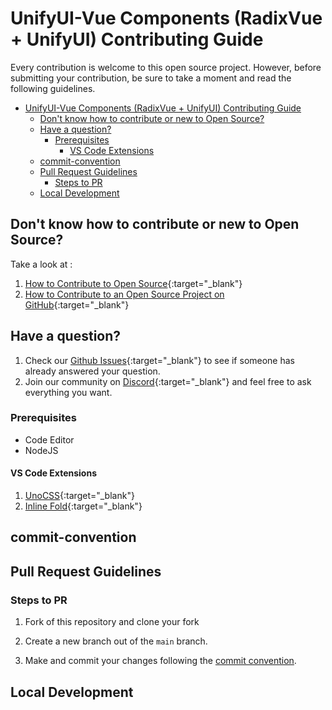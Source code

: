 # UnifyUI-Vue Components (RadixVue + UnifyUI) Contributing Guide
Every contribution is welcome to this open source project. However, before submitting your contribution, be sure to take a moment and read the following guidelines.

- [UnifyUI-Vue Components (RadixVue + UnifyUI) Contributing Guide](#unifyui-vue-components-radixvue--unifyui-contributing-guide)
  - [Don't know how to contribute or new to Open Source?](#dont-know-how-to-contribute-or-new-to-open-source)
  - [Have a question?](#have-a-question)
    - [Prerequisites](#prerequisites)
      - [VS Code Extensions](#vs-code-extensions)
  - [commit-convention](#commit-convention)
  - [Pull Request Guidelines](#pull-request-guidelines)
    - [Steps to PR](#steps-to-pr)
  - [Local Development](#local-development)


## Don't know how to contribute or new to Open Source?

Take a look at :
1. [How to Contribute to Open Source](https://opensource.guide/how-to-contribute/){:target="_blank"}
2. [How to Contribute to an Open Source Project on GitHub](https://egghead.io/courses/how-to-contribute-to-an-open-source-project-on-github){:target="_blank"}

## Have a question?

1. Check our [Github Issues](){:target="_blank"} to see if someone has already answered your question.
2. Join our community on [Discord](){:target="_blank"} and feel free to ask everything you want.


### Prerequisites

- Code Editor
- NodeJS

#### VS Code Extensions

1. [UnoCSS](https://marketplace.visualstudio.com/items?itemName=antfu.unocss){:target="_blank"}
2. [Inline Fold](https://marketplace.visualstudio.com/items?itemName=moalamri.inline-fold){:target="_blank"}


## commit-convention



## Pull Request Guidelines




### Steps to PR

1. Fork of this repository and clone your fork

2. Create a new branch out of the `main` branch.

3. Make and commit your changes following the
   [commit convention](CONTRIBUTING.MD#commit-convention).
   
## Local Development
